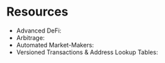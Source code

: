 # Resources

* Advanced DeFi:
* Arbitrage:
* Automated Market-Makers:
* Versioned Transactions & Address Lookup Tables:
